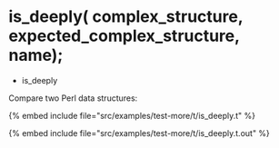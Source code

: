 # is_deeply(  complex_structure,   expected_complex_structure,   name);

* is_deeply


Compare two Perl data structures:

{% embed include file="src/examples/test-more/t/is_deeply.t" %}

{% embed include file="src/examples/test-more/t/is_deeply.t.out" %}


